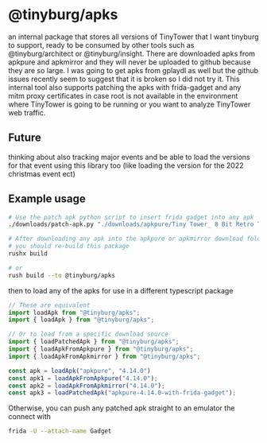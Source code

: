 # @tinyburg/apks

an internal package that stores all versions of TinyTower that I want tinyburg to support, ready to be consumed by other tools such as @tinyburg/architect or @tinyburg/insight. There are downloaded apks from apkpure and apkmirror and they will never be uploaded to github because they are so large. I was going to get apks from gplaydl as well but the github issues recently seem to suggest that it is broken so I did not try it. This internal tool also supports patching the apks with frida-gadget and any mitm proxy certificates in case root is not available in the environment where TinyTower is going to be running or you want to analyze TinyTower web traffic.

## Future

thinking about also tracking major events and be able to load the versions for that event using this library too (like loading the version for the 2022 christmas event ect)

## Example usage

```bash
# Use the patch apk python script to insert frida gadget into any apk
./downloads/patch-apk.py "./downloads/apkpure/Tiny Tower_ 8 Bit Retro Tycoon_4.14.0_Apkpure.apk"

# After downloading any apk into the apkpure or apkmirror download folders,
# you should re-build this package
rushx build

# or
rush build --to @tinyburg/apks
```

then to load any of the apks for use in a different typescript package

```js
// These are equivalent
import loadApk from "@tinyburg/apks";
import { loadApk } from "@tinyburg/apks";

// Or to load from a specific download source
import { loadPatchedApk } from "@tinyburg/apks";
import { loadApkFromApkpure } from "@tinyburg/apks";
import { loadApkFromApkmirror } from "@tinyburg/apks";

const apk = loadApk("apkpure", "4.14.0")
const apk1 = loadApkFromApkpure("4.14.0");
const apk2 = loadApkFromApkmirror("4.14.0");
const apk3 = loadPatchedApk("apkpure-4.14.0-with-frida-gadget");
```

Otherwise, you can push any patched apk straight to an emulator the connect with

```bash
frida -U --attach-name Gadget
```
